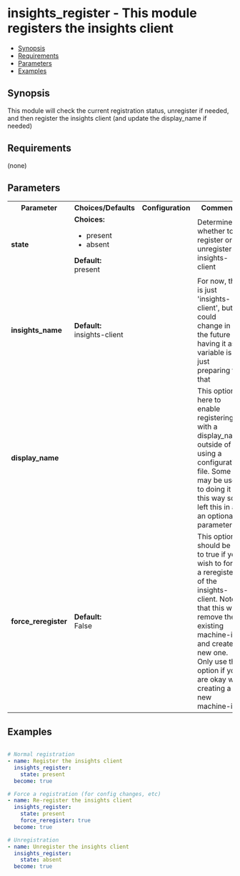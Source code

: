 insights_register - This module registers the insights client
====================================
- [Synopsis](Synopsis)
- [Requirements](Requirements)
- [Parameters](Parameters)
- [Examples](Examples)

## Synopsis
This module will check the current registration status, unregister if needed, and then register the insights client (and update the display_name if needed)



## Requirements
(none)

## Parameters

<table>
<tr>
<th>Parameter</th>
<th>Choices/Defaults</th>
<th>Configuration</th>
<th>Comments</th>
</tr>
<tr>
<td><b>state</b></br>
</td>
<td><b>Choices:</b><br>
<ul>
<li>present</li>
<li>absent</li>
</ul>
<b>Default:</b><br>
present</td>
<td></td>
<td>Determines whether to register or unregister insights-client
</td>
</tr>
<tr>
<td><b>insights_name</b></br>
</td>
<td><b>Default:</b><br>
insights-client</td>
<td></td>
<td>For now, this is just 'insights-client', but it could change in the future so having it as a variable is just preparing for that
</td>
</tr>
<tr>
<td><b>display_name</b></br>
</td>
<td></td>
<td></td>
<td>This option is here to enable registering with a display_name outside of using a configuration file. Some may be used to doing it this way so I left this in as an optional parameter.
</td>
</tr>
<tr>
<td><b>force_reregister</b></br>
</td>
<td><b>Default:</b><br>
False</td>
<td></td>
<td>This option should be set to true if you wish to force a reregister of the insights-client. Note that this will remove the existing machine-id and create a new one. Only use this option if you are okay with creating a new machine-id.
</td>
</tr>
</table>

## Examples
```yaml

# Normal registration
- name: Register the insights client
  insights_register:
    state: present
  become: true

# Force a registration (for config changes, etc)
- name: Re-register the insights client
  insights_register:
    state: present
    force_reregister: true
  become: true

# Unregistration
- name: Unregister the insights client
  insights_register:
    state: absent
  become: true

```
